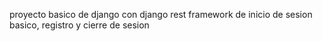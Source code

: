proyecto basico de django con django rest framework de inicio de sesion basico, registro y cierre de sesion